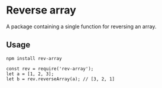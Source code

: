 # Reverse array
A package containing a single function for reversing an array.

## Usage

```
npm install rev-array
```

```
const rev = require('rev-array');
let a = [1, 2, 3];
let b = rev.reverseArray(a); // [3, 2, 1]
```